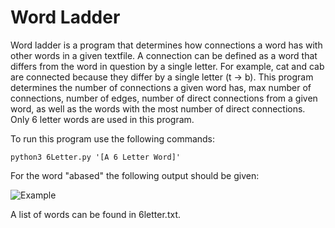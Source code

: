 # Word Ladder
 
Word ladder is a program that determines how connections a word has with other words in a given textfile.  A connection can be defined as a word that differs from the word in question by a single letter.  For example, cat and cab are connected because they differ by a single letter (t -> b).  This program determines the number of connections a given word has, max number of connections, number of edges, number of direct connections from a given word, as well as the words with the most number of direct connections.  Only 6 letter words are used in this program.

  To run this program use the following commands:

    python3 6Letter.py '[A 6 Letter Word]'
  
  For the word "abased" the following output should be given:

![Example](https://raw.githubusercontent.com/z-ng/Artificial_Intelligence/main/Word_Ladder/example.png)

A list of words can be found in 6letter.txt.
